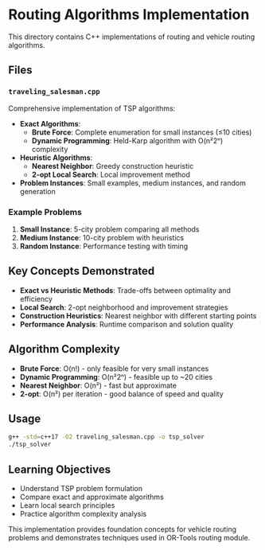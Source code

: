 # Routing Algorithms Implementation

This directory contains C++ implementations of routing and vehicle routing algorithms.

## Files

### `traveling_salesman.cpp`
Comprehensive implementation of TSP algorithms:

- **Exact Algorithms**:
  - **Brute Force**: Complete enumeration for small instances (≤10 cities)
  - **Dynamic Programming**: Held-Karp algorithm with O(n²2ⁿ) complexity
- **Heuristic Algorithms**:
  - **Nearest Neighbor**: Greedy construction heuristic
  - **2-opt Local Search**: Local improvement method
- **Problem Instances**: Small examples, medium instances, and random generation

### Example Problems

1. **Small Instance**: 5-city problem comparing all methods
2. **Medium Instance**: 10-city problem with heuristics
3. **Random Instance**: Performance testing with timing

## Key Concepts Demonstrated

- **Exact vs Heuristic Methods**: Trade-offs between optimality and efficiency
- **Local Search**: 2-opt neighborhood and improvement strategies
- **Construction Heuristics**: Nearest neighbor with different starting points
- **Performance Analysis**: Runtime comparison and solution quality

## Algorithm Complexity

- **Brute Force**: O(n!) - only feasible for very small instances
- **Dynamic Programming**: O(n²2ⁿ) - feasible up to ~20 cities
- **Nearest Neighbor**: O(n²) - fast but approximate
- **2-opt**: O(n²) per iteration - good balance of speed and quality

## Usage

```bash
g++ -std=c++17 -O2 traveling_salesman.cpp -o tsp_solver
./tsp_solver
```

## Learning Objectives

- Understand TSP problem formulation
- Compare exact and approximate algorithms
- Learn local search principles
- Practice algorithm complexity analysis

This implementation provides foundation concepts for vehicle routing problems and demonstrates techniques used in OR-Tools routing module.
